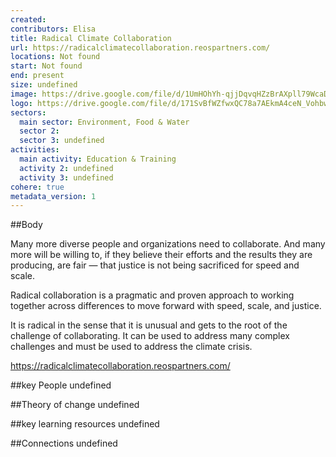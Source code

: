 ```yaml
---
created:
contributors: Elisa
title: Radical Climate Collaboration
url: https://radicalclimatecollaboration.reospartners.com/ 
locations: Not found
start: Not found
end: present
size: undefined
image: https://drive.google.com/file/d/1UmHOhYh-qjjDqvqHZzBrAXpll79WcaDj/view?usp=drive_link
logo: https://drive.google.com/file/d/171SvBfWZfwxQC78a7AEkmA4ceN_Vohbw/view?usp=drive_link
sectors:
  main sector: Environment, Food & Water
  sector 2: 
  sector 3: undefined
activities: 
  main activity: Education & Training
  activity 2: undefined
  activity 3: undefined
cohere: true
metadata_version: 1
---
```



##Body

Many more diverse people and organizations need to collaborate. And many more will be willing to, if they believe their efforts and the results they are producing, are fair — that justice is not being sacrificed for speed and scale.

Radical collaboration is a pragmatic and proven approach to working together across differences to move forward with speed, scale, and justice.

It is radical in the sense that it is unusual and gets to the root of the challenge of collaborating. It can be used to address many complex challenges and must be used to address the climate crisis.

https://radicalclimatecollaboration.reospartners.com/


##key People
undefined

##Theory of change
undefined

##key learning resources
undefined

##Connections
undefined

